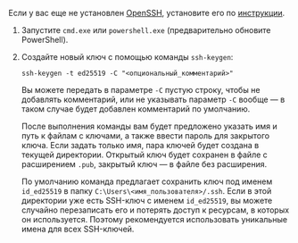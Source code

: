 Если у вас еще не установлен [OpenSSH](https://ru.wikipedia.org/wiki/OpenSSH), установите его по [инструкции](https://learn.microsoft.com/ru-ru/windows-server/administration/openssh/openssh_install_firstuse).

1. Запустите `cmd.exe` или `powershell.exe` (предварительно обновите PowerShell).
1. Создайте новый ключ с помощью команды `ssh-keygen`:

    ```shell
    ssh-keygen -t ed25519 -C "<опциональный_комментарий>"
    ```

    Вы можете передать в параметре `-C` пустую строку, чтобы не добавлять комментарий, или не указывать параметр `-C` вообще — в таком случае будет добавлен комментарий по умолчанию.

    После выполнения команды вам будет предложено указать имя и путь к файлам с ключами, а также ввести пароль для закрытого ключа. Если задать только имя, пара ключей будет создана в текущей директории. Открытый ключ будет сохранен в файле с расширением `.pub`, закрытый ключ — в файле без расширения.

    По умолчанию команда предлагает сохранить ключ под именем `id_ed25519` в папку `C:\Users\<имя_пользователя>/.ssh`. Если в этой директории уже есть SSH-ключ с именем `id_ed25519`, вы можете случайно перезаписать его и потерять доступ к ресурсам, в которых он используется. Поэтому рекомендуется использовать уникальные имена для всех SSH-ключей.